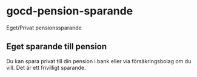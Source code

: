 # gocd-pension-sparande
Eget/Privat pensionssparande

## Eget sparande till pension
Du kan spara privat till din pension i bank eller via försäkringsbolag om du vill. Det är ett frivilligt sparande.

